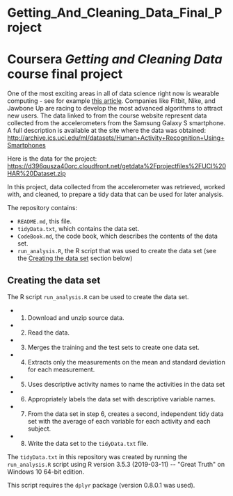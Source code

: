 # Getting_And_Cleaning_Data_Final_Project
# Coursera *Getting and Cleaning Data* course final project

One of the most exciting areas in all of data science right now is wearable computing - see for example [this article](http://www.insideactivitytracking.com/data-science-activity-tracking-and-the-battle-for-the-worlds-top-sports-brand/). Companies like Fitbit, Nike, and Jawbone Up are racing to develop the most advanced algorithms to attract new users. The data linked to from the course website represent data collected from the accelerometers from the Samsung Galaxy S smartphone. A full description is available at the site where the data was obtained:
http://archive.ics.uci.edu/ml/datasets/Human+Activity+Recognition+Using+Smartphones

Here is the data for the project:
https://d396qusza40orc.cloudfront.net/getdata%2Fprojectfiles%2FUCI%20HAR%20Dataset.zip


In this project, data collected from the accelerometer was retrieved, worked with, and cleaned, to prepare a tidy data that can be used for later analysis.

The repository contains:

- `README.md`, this file.
- `tidyData.txt`, which contains the data set.
- `CodeBook.md`, the code book, which describes the contents of the data set.
- `run_analysis.R`, the R script that was used to create the data set (see the [Creating the data set](#creating-data-set) section below) 

## Creating the data set <a name="creating-data-set"></a>

The R script `run_analysis.R` can be used to create the data set.

- 1. Download and unzip source data.
- 2. Read the data.
- 3. Merges the training and the test sets to create one data set.
- 4. Extracts only the measurements on the mean and standard deviation for each measurement.
- 5. Uses descriptive activity names to name the activities in the data set
- 6. Appropriately labels the data set with descriptive variable names.
- 7. From the data set in step 6, creates a second, independent tidy data set with the average of each variable for each activity and each subject.
- 8. Write the data set to the `tidyData.txt` file.

The `tidyData.txt` in this repository was created by running the `run_analysis.R` script using R version 3.5.3 (2019-03-11) -- "Great Truth" on Windows 10 64-bit edition.

This script requires the `dplyr` package (version  0.8.0.1 was used).